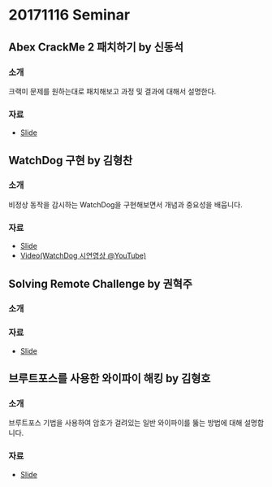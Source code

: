 # 20171116 Seminar

## Abex CrackMe 2 패치하기 by 신동석

### 소개

크랙미 문제를 원하는대로 패치해보고 과정 및 결과에 대해서 설명한다.

### 자료

* [Slide](https://github.com/ajou-whois/seminar/blob/master/2018/2018_JAN/%5B%E1%84%89%E1%85%B5%E1%86%AB%E1%84%83%E1%85%A9%E1%86%BC%E1%84%89%E1%85%A5%E1%86%A8%5DAbex%20CrackMe2%20%E1%84%91%E1%85%A2%E1%84%8E%E1%85%B5%E1%84%92%E1%85%A1%E1%84%80%E1%85%B5.pdf)

## WatchDog 구현 by 김형찬

### 소개

비정상 동작을 감시하는 WatchDog을 구현해보면서 개념과 중요성을 배웁니다.

### 자료

* [Slide](https://github.com/ajou-whois/seminar/blob/master/2018/2018_JAN/%5B%E1%84%80%E1%85%B5%E1%86%B7%E1%84%92%E1%85%A7%E1%86%BC%E1%84%8E%E1%85%A1%E1%86%AB%5DWatchDog%20%E1%84%80%E1%85%AE%E1%84%92%E1%85%A7%E1%86%AB.pdf)
* [Video(WatchDog 시연영상 @YouTube)](https://youtu.be/SZ0RwgYzfKM)

## Solving Remote Challenge by 권혁주

### 소개

### 자료

* [Slide](https://github.com/ajou-whois/seminar/blob/master/2018/2018_JAN/%5B%E1%84%80%E1%85%AF%E1%86%AB%E1%84%92%E1%85%A7%E1%86%A8%E1%84%8C%E1%85%AE%5DSolving%20Remote%20Challenge.pdf)

## 브루트포스를 사용한 와이파이 해킹 by 김형호

### 소개

브루트포스 기법을 사용하여 암호가 걸려있는 일반 와이파이를 뚫는 방법에 대해 설명합니다.

### 자료

* [Slide](https://github.com/ajou-whois/seminar/blob/master/2018/2018_JAN/%5B%E1%84%80%E1%85%B5%E1%86%B7%E1%84%92%E1%85%A7%E1%86%BC%E1%84%92%E1%85%A9%5D%E1%84%8B%E1%85%AA%E1%84%8B%E1%85%B5%E1%84%91%E1%85%A1%E1%84%8B%E1%85%B5%20%E1%84%92%E1%85%A2%E1%84%8F%E1%85%B5%E1%86%BC%E1%84%92%E1%85%A1%E1%84%80%E1%85%B5.pdf)